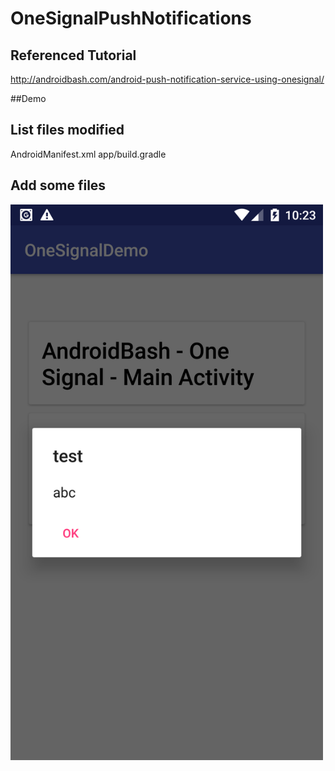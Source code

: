 # OneSignalPushNotifications
## Referenced Tutorial
http://androidbash.com/android-push-notification-service-using-onesignal/

##Demo
## List files modified
AndroidManifest.xml
app/build.gradle
## Add some files

<img src="https://github.com/dinhtho/OneSignal/blob/master/image.png" width="500"/>